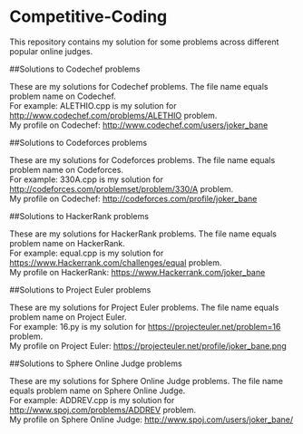 Competitive-Coding
==================

This repository contains my solution for some problems across different popular online judges.

##Solutions to Codechef problems

These are my solutions for Codechef problems.
The file name equals problem name on Codechef. 
<br>For example: ALETHIO.cpp is my solution for http://www.codechef.com/problems/ALETHIO problem.
<br>My profile on Codechef: http://www.codechef.com/users/joker_bane

##Solutions to Codeforces problems

These are my solutions for Codeforces problems.
The file name equals problem name on Codeforces.
<br>For example: 330A.cpp is my solution for http://codeforces.com/problemset/problem/330/A problem.
<br>My profile on Codechef: http://codeforces.com/profile/joker_bane


##Solutions to HackerRank problems

These are my solutions for HackerRank problems.
The file name equals problem name on HackerRank.
<br>For example: equal.cpp is my solution for https://www.Hackerrank.com/challenges/equal problem.
<br>My profile on HackerRank: https://www.Hackerrank.com/joker_bane

##Solutions to Project Euler problems

These are my solutions for Project Euler problems.
The file name equals problem name on Project Euler.
<br>For example: 16.py is my solution for https://projecteuler.net/problem=16 problem.
<br>My profile on Project Euler: https://projecteuler.net/profile/joker_bane.png


##Solutions to Sphere Online Judge problems

These are my solutions for Sphere Online Judge problems.
The file name equals problem name on Sphere Online Judge.
<br>For example: ADDREV.cpp is my solution for http://www.spoj.com/problems/ADDREV problem.
<br>My profile on Sphere Online Judge: http://www.spoj.com/users/joker_bane/
